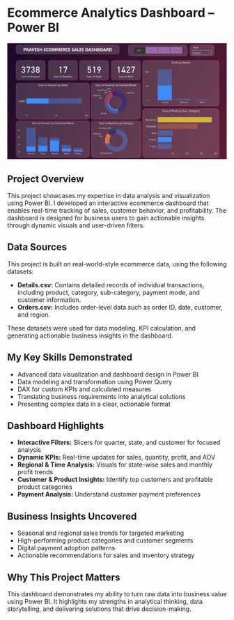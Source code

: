 # Ecommerce Analytics Dashboard – Power BI

![Ecommerce Dashboard Screenshot](Ecommerce_dashboard.png)


## Project Overview
This project showcases my expertise in data analysis and visualization using Power BI. I developed an interactive ecommerce dashboard that enables real-time tracking of sales, customer behavior, and profitability. The dashboard is designed for business users to gain actionable insights through dynamic visuals and user-driven filters.

## Data Sources
This project is built on real-world-style ecommerce data, using the following datasets:

- **Details.csv:** Contains detailed records of individual transactions, including product, category, sub-category, payment mode, and customer information.
- **Orders.csv:** Includes order-level data such as order ID, date, customer, and region.

These datasets were used for data modeling, KPI calculation, and generating actionable business insights in the dashboard.

## My Key Skills Demonstrated
- Advanced data visualization and dashboard design in Power BI
- Data modeling and transformation using Power Query
- DAX for custom KPIs and calculated measures
- Translating business requirements into analytical solutions
- Presenting complex data in a clear, actionable format

## Dashboard Highlights
- **Interactive Filters:** Slicers for quarter, state, and customer for focused analysis
- **Dynamic KPIs:** Real-time updates for sales, quantity, profit, and AOV
- **Regional & Time Analysis:** Visuals for state-wise sales and monthly profit trends
- **Customer & Product Insights:** Identify top customers and profitable product categories
- **Payment Analysis:** Understand customer payment preferences

## Business Insights Uncovered
- Seasonal and regional sales trends for targeted marketing
- High-performing product categories and customer segments
- Digital payment adoption patterns
- Actionable recommendations for sales and inventory strategy

## Why This Project Matters
This dashboard demonstrates my ability to turn raw data into business value using Power BI. It highlights my strengths in analytical thinking, data storytelling, and delivering solutions that drive decision-making. 
